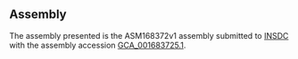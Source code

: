 

Assembly
--------

The assembly presented is the ASM168372v1 assembly submitted to
[INSDC](http://www.insdc.org) with the assembly accession
[GCA\_001683725.1](http://www.ebi.ac.uk/ena/data/view/GCA_001683725.1).
